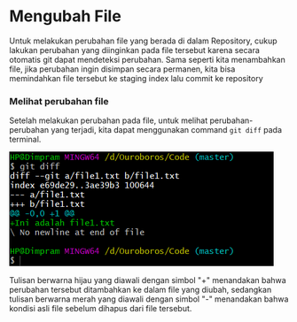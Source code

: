 # Mengubah File
Untuk melakukan perubahan file yang berada di dalam Repository, cukup lakukan perubahan yang diinginkan pada file tersebut karena secara otomatis git dapat mendeteksi perubahan. Sama seperti kita menambahkan file, jika perubahan ingin disimpan secara permanen, kita bisa memindahkan file tersebut ke staging index lalu commit ke repository

### Melihat perubahan file
Setelah melakukan perubahan pada file, untuk melihat perubahan-perubahan yang terjadi, kita dapat menggunakan command ```git diff``` pada terminal.

![Melihat perubahan file](../../image/2.3-melihat-perubahan-file.png)

Tulisan berwarna hijau yang diawali dengan simbol "+" menandakan bahwa perubahan tersebut ditambahkan ke dalam file yang diubah, sedangkan tulisan berwarna merah yang diawali dengan simbol "-" menandakan bahwa kondisi asli file sebelum dihapus dari file tersebut.
